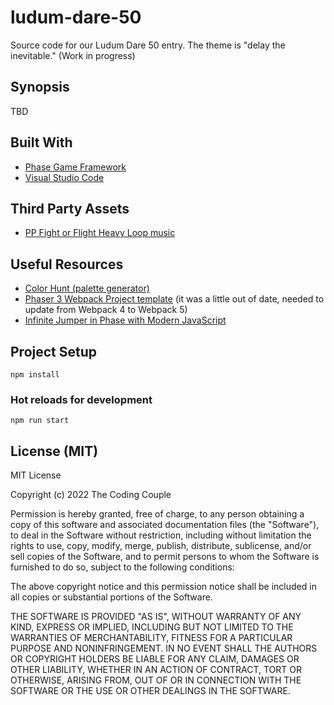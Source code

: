 # ludum-dare-50

Source code for our Ludum Dare 50 entry. The theme is "delay the inevitable." (Work in progress)

## Synopsis

TBD

## Built With

* [Phase Game Framework](https://phaser.io/)
* [Visual Studio Code](https://code.visualstudio.com/)

## Third Party Assets

* [PP Fight or Flight Heavy Loop music](https://www.gamedevmarket.net/asset/pixel-platformer-music-pack/)

## Useful Resources

* [Color Hunt (palette generator)](https://colorhunt.co/palette/f0e9d2e6ddc4678983181d31)
* [Phaser 3 Webpack Project template](https://github.com/photonstorm/phaser3-project-template/blob/master/package.json) (it was a little out of date, needed to update from Webpack 4 to Webpack 5)
* [Infinite Jumper in Phase with Modern JavaScript](https://www.goodreads.com/book/show/55219493-infinite-jumper-in-phaser-3-with-modern-javascript)

## Project Setup

```
npm install
```

### Hot reloads for development

```
npm run start
```

## License (MIT)

MIT License

Copyright (c) 2022 The Coding Couple

Permission is hereby granted, free of charge, to any person obtaining a copy
of this software and associated documentation files (the "Software"), to deal
in the Software without restriction, including without limitation the rights
to use, copy, modify, merge, publish, distribute, sublicense, and/or sell
copies of the Software, and to permit persons to whom the Software is
furnished to do so, subject to the following conditions:

The above copyright notice and this permission notice shall be included in all
copies or substantial portions of the Software.

THE SOFTWARE IS PROVIDED "AS IS", WITHOUT WARRANTY OF ANY KIND, EXPRESS OR
IMPLIED, INCLUDING BUT NOT LIMITED TO THE WARRANTIES OF MERCHANTABILITY,
FITNESS FOR A PARTICULAR PURPOSE AND NONINFRINGEMENT. IN NO EVENT SHALL THE
AUTHORS OR COPYRIGHT HOLDERS BE LIABLE FOR ANY CLAIM, DAMAGES OR OTHER
LIABILITY, WHETHER IN AN ACTION OF CONTRACT, TORT OR OTHERWISE, ARISING FROM,
OUT OF OR IN CONNECTION WITH THE SOFTWARE OR THE USE OR OTHER DEALINGS IN THE
SOFTWARE.
